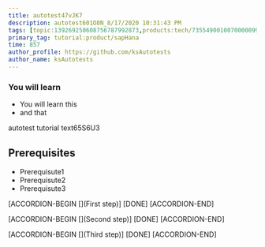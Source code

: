```yaml
---
title: autotest47vJK7
description: autotest601O8N_8/17/2020 10:31:43 PM
tags: [topic:139269250608756787992873,products:tech/73554900100700000996,tutorial:experience/advanced]
primary_tag: tutorial:product/sapHana
time: 857
author_profile: https://github.com/ksAutotests
author_name: ksAutotests
---
```

### You will learn
- You will learn this
- and that

autotest tutorial text65S6U3

## Prerequisites
- Prerequisute1
- Prerequisute2
- Prerequisute3

[ACCORDION-BEGIN [](First step)]
[DONE]
[ACCORDION-END]

[ACCORDION-BEGIN [](Second step)]
[DONE]
[ACCORDION-END]

[ACCORDION-BEGIN [](Third step)]
[DONE]
[ACCORDION-END]

